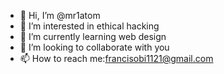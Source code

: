 - 👋 Hi, I’m @mr1atom
- 👀 I’m interested in ethical hacking
- 🌱 I’m currently learning web design
- 💞️ I’m looking to collaborate with you
- 📫 How to reach me:francisobi1121@gmail.com

<!---
mr1atom/mr1atom is a ✨ special ✨ repository because its `README.md` (this file) appears on your GitHub profile.
You can click the Preview link to take a look at your changes.
--->
